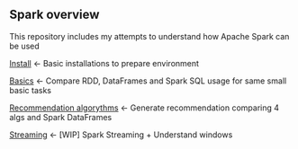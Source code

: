 ## Spark overview

This repository includes my attempts to understand how Apache Spark can be used

[Install](./docs/Install.md)  <- Basic installations to prepare environment

[Basics](./basics/README.md) <- Compare RDD, DataFrames and Spark SQL usage for same small basic tasks 

[Recommendation algorythms](./recommendation_algorithms/README.md) <- Generate recommendation comparing 4 algs and Spark DataFrames

[Streaming](./streaming/README.md) <- [WIP] Spark Streaming + Understand windows